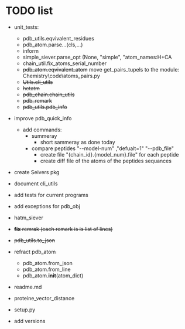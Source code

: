 # TODO list
* unit_tests:
    * pdb_utils.eqvivalent_residues
    * pdb_atom.parse...(cls,...)
    * inform
    * simple_siever.parse_opt (None, "simple", "atom_names:H+CA
    * chain_util.fix_atoms_serial_number
    * ~~pdb_atom.eqvivalent_atom~~ 
        move get_pairs_tupels to the module: 
            Chemistry\code\atoms_pairs.py
    * ~~Utils.cli_utils~~
    * ~~hetatm~~
    * ~~pdb_chain.chain_utils~~
    * ~~pdb_remark~~
    * ~~pdb_utils.pdb_info~~
* improve pdb_quick_info
    * add commands:
        * summeray
            - short sammeray as done today
        * compare peptides
                "--model-num" ,"defualt=1"
                "--pdb_file"
            - create file "{chain_id}.{model_num}.file" for each peptide
            - create diff file of the atoms of the peptides sequances



* create Seivers pkg
* document cli_utils
* add tests for current programs   
* add exceptions for pdb_obj
* hatm_siever
* ~~**fix** remrak (each remark is is list of lines)~~
* ~~pdb_utils.to_json~~
* refract pdb_atom
    * pdb_atom.from_json
    * pdb_atom.from_line
    * pdb_atom.__init__(atom_dict)
* readme.md
* proteine_vector_distance
* setup.py
* add versions
